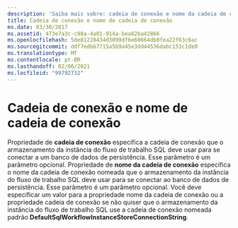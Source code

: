 ```yaml
---
description: 'Saiba mais sobre: cadeia de conexão e nome da cadeia de conexão'
title: Cadeia de conexão e nome de cadeia de conexão
ms.date: 03/30/2017
ms.assetid: 473e7a3c-c88a-4a01-914a-bea82ba42866
ms.openlocfilehash: 5de81228434d3099df6e60664db0fea22f63c6ac
ms.sourcegitcommit: ddf7edb67715a5b9a45e3dd44536dabc153c1de0
ms.translationtype: MT
ms.contentlocale: pt-BR
ms.lasthandoff: 02/06/2021
ms.locfileid: "99792732"
---
```

# <a name="connection-string-and-connection-string-name"></a>Cadeia de conexão e nome de cadeia de conexão

Propriedade de **cadeia de conexão** especifica a cadeia de conexão que o armazenamento da instância do fluxo de trabalho SQL deve usar para se conectar a um banco de dados de persistência. Esse parâmetro é um parâmetro opcional. Propriedade de **nome da cadeia de conexão** especifica o nome da cadeia de conexão nomeada que o armazenamento da instância do fluxo de trabalho SQL deve usar para se conectar ao banco de dados de persistência. Esse parâmetro é um parâmetro opcional. Você deve especificar um valor para a propriedade nome da cadeia de conexão ou a propriedade cadeia de conexão se não quiser que o armazenamento da instância do fluxo de trabalho SQL use a cadeia de conexão nomeada padrão **DefaultSqlWorkflowInstanceStoreConnectionString**.
